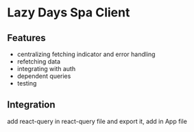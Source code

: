 # Lazy Days Spa Client

## Features

- centralizing fetching indicator and error handling
- refetching data
- integrating with auth
- dependent queries
- testing

## Integration

add react-query in react-query file and export it, add in App file